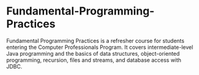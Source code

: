 # Fundamental-Programming-Practices
Fundamental Programming Practices is a refresher course for students entering the Computer Professionals Program. 
It covers intermediate-level Java programming and the basics of data structures, object-oriented programming, recursion, files and streams, and database access with JDBC.
